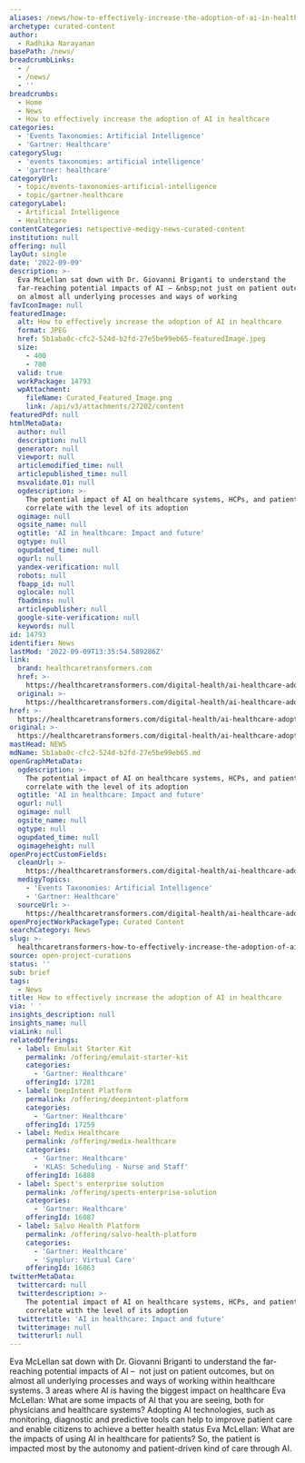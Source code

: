 ```yaml
---
aliases: /news/how-to-effectively-increase-the-adoption-of-ai-in-healthcare
archetype: curated-content
author:
  - Radhika Narayanan
basePath: /news/
breadcrumbLinks:
  - /
  - /news/
  - ''
breadcrumbs:
  - Home
  - News
  - How to effectively increase the adoption of AI in healthcare
categories:
  - 'Events Taxonomies: Artificial Intelligence'
  - 'Gartner: Healthcare'
categorySlug:
  - 'events taxonomies: artificial intelligence'
  - 'gartner: healthcare'
categoryUrl:
  - topic/events-taxonomies-artificial-intelligence
  - topic/gartner-healthcare
categoryLabel:
  - Artificial Intelligence
  - Healthcare
contentCategories: netspective-medigy-news-curated-content
institution: null
offering: null
layOut: single
date: '2022-09-09'
description: >-
  Eva McLellan sat down with Dr. Giovanni Briganti to understand the
  far-reaching potential impacts of AI – &nbsp;not just on patient outcomes, but
  on almost all underlying processes and ways of working
favIconImage: null
featuredImage:
  alt: How to effectively increase the adoption of AI in healthcare
  format: JPEG
  href: 5b1aba0c-cfc2-524d-b2fd-27e5be99eb65-featuredImage.jpeg
  size:
    - 400
    - 780
  valid: true
  workPackage: 14793
  wpAttachment:
    fileName: Curated_Featured_Image.png
    link: /api/v3/attachments/27202/content
featuredPdf: null
htmlMetaData:
  author: null
  description: null
  generator: null
  viewport: null
  articlemodified_time: null
  articlepublished_time: null
  msvalidate.01: null
  ogdescription: >-
    The potential impact of AI on healthcare systems, HCPs, and patients will
    correlate with the level of its adoption
  ogimage: null
  ogsite_name: null
  ogtitle: 'AI in healthcare: Impact and future'
  ogtype: null
  ogupdated_time: null
  ogurl: null
  yandex-verification: null
  robots: null
  fbapp_id: null
  oglocale: null
  fbadmins: null
  articlepublisher: null
  google-site-verification: null
  keywords: null
id: 14793
identifier: News
lastMod: '2022-09-09T13:35:54.589286Z'
link:
  brand: healthcaretransformers.com
  href: >-
    https://healthcaretransformers.com/digital-health/ai-healthcare-adoption-future-impact/
  original: >-
    https://healthcaretransformers.com/digital-health/ai-healthcare-adoption-future-impact/
href: >-
  https://healthcaretransformers.com/digital-health/ai-healthcare-adoption-future-impact/
original: >-
  https://healthcaretransformers.com/digital-health/ai-healthcare-adoption-future-impact/
mastHead: NEWS
mdName: 5b1aba0c-cfc2-524d-b2fd-27e5be99eb65.md
openGraphMetaData:
  ogdescription: >-
    The potential impact of AI on healthcare systems, HCPs, and patients will
    correlate with the level of its adoption
  ogtitle: 'AI in healthcare: Impact and future'
  ogurl: null
  ogimage: null
  ogsite_name: null
  ogtype: null
  ogupdated_time: null
  ogimageheight: null
openProjectCustomFields:
  cleanUrl: >-
    https://healthcaretransformers.com/digital-health/ai-healthcare-adoption-future-impact/
  medigyTopics:
    - 'Events Taxonomies: Artificial Intelligence'
    - 'Gartner: Healthcare'
  sourceUrl: >-
    https://healthcaretransformers.com/digital-health/ai-healthcare-adoption-future-impact/
openProjectWorkPackageType: Curated Content
searchCategory: News
slug: >-
  healthcaretransformers-how-to-effectively-increase-the-adoption-of-ai-in-healthcare
source: open-project-curations
status: ''
sub: brief
tags:
  - News
title: How to effectively increase the adoption of AI in healthcare
via: ' '
insights_description: null
insights_name: null
viaLink: null
relatedOfferings:
  - label: Emulait Starter Kit
    permalink: /offering/emulait-starter-kit
    categories:
      - 'Gartner: Healthcare'
    offeringId: 17281
  - label: DeepIntent Platform
    permalink: /offering/deepintent-platform
    categories:
      - 'Gartner: Healthcare'
    offeringId: 17259
  - label: Medix Healthcare
    permalink: /offering/medix-healthcare
    categories:
      - 'Gartner: Healthcare'
      - 'KLAS: Scheduling - Nurse and Staff'
    offeringId: 16888
  - label: Spect's enterprise solution
    permalink: /offering/spects-enterprise-solution
    categories:
      - 'Gartner: Healthcare'
    offeringId: 16087
  - label: Salvo Health Platform
    permalink: /offering/salvo-health-platform
    categories:
      - 'Gartner: Healthcare'
      - 'Symplur: Virtual Care'
    offeringId: 16063
twitterMetaData:
  twittercard: null
  twitterdescription: >-
    The potential impact of AI on healthcare systems, HCPs, and patients will
    correlate with the level of its adoption
  twittertitle: 'AI in healthcare: Impact and future'
  twitterimage: null
  twitterurl: null
---
```

<p>Eva McLellan sat down with Dr. Giovanni Briganti to understand the far-reaching potential impacts of AI – &nbsp;not just on patient outcomes, but on almost all underlying processes and ways of working within healthcare systems.
3 areas where AI is having the biggest impact on healthcare
Eva McLellan: What are some impacts of AI that you are seeing, both for physicians and healthcare systems?
Adopting AI technologies, such as monitoring, diagnostic and predictive tools can help to improve patient care and enable citizens to achieve a better health status 
Eva McLellan: What are the impacts of using AI in healthcare for patients?
So, the patient is impacted most by the autonomy and patient-driven kind of care through AI.</p>